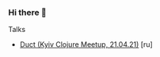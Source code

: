 ### Hi there 👋

<!--
**mikebohdan/mikebohdan** is a ✨ _special_ ✨ repository because its `README.md` (this file) appears on your GitHub profile.

Here are some ideas to get you started:

- 🔭 I’m currently working on ...
- 🌱 I’m currently learning ...
- 👯 I’m looking to collaborate on ...
- 🤔 I’m looking for help with ...
- 💬 Ask me about ...
- 📫 How to reach me: ...
- 😄 Pronouns: ...
- ⚡ Fun fact: ...
-->

Talks
- [Duct (Kyiv Clojure Meetup, 21.04.21)](https://github.com/mikebohdan/mikebohdan/blob/master/talks/Kyiv%20Clojure%20Duct.pdf) [ru]

